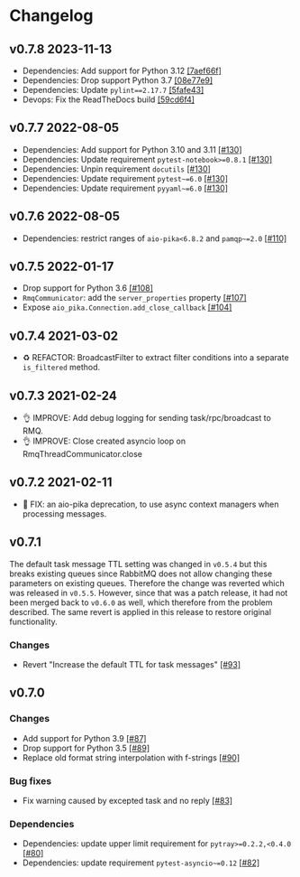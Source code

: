 # Changelog

## v0.7.8 2023-11-13

- Dependencies: Add support for Python 3.12 [[7aef66f]](https://github.com/aiidateam/kiwipy/commit/7aef66f69e34386aff78a9b9ac988fc377ca49e5)
- Dependencies: Drop support Python 3.7 [[08e77e9]](https://github.com/aiidateam/kiwipy/commit/08e77e96e48de92391cea3c4c0ef7fadb0e0a23e)
- Dependencies: Update `pylint==2.17.7` [[5fafe43]](https://github.com/aiidateam/kiwipy/commit/5fafe43c8dc4c5a6f6a3d2ffb6383db2fd97a246)
- Devops: Fix the ReadTheDocs build [[59cd6f4]](https://github.com/aiidateam/kiwipy/commit/59cd6f40974e764db03bf127f34adc9f5ec1a4a4)

## v0.7.7 2022-08-05

- Dependencies: Add support for Python 3.10 and 3.11 [[#130]](https://github.com/aiidateam/kiwipy/pull/130)
- Dependencies: Update requirement `pytest-notebook>=0.8.1` [[#130]](https://github.com/aiidateam/kiwipy/pull/130)
- Dependencies: Unpin requirement `docutils` [[#130]](https://github.com/aiidateam/kiwipy/pull/130)
- Dependencies: Update requirement `pytest~=6.0` [[#130]](https://github.com/aiidateam/kiwipy/pull/130)
- Dependencies: Update requirement `pyyaml~=6.0` [[#130]](https://github.com/aiidateam/kiwipy/pull/130)

## v0.7.6 2022-08-05

- Dependencies: restrict ranges of `aio-pika<6.8.2` and `pamqp~=2.0` [[#110]](https://github.com/aiidateam/kiwipy/pull/110)

## v0.7.5 2022-01-17

- Drop support for Python 3.6 [[#108]](https://github.com/aiidateam/kiwipy/pull/108)
- `RmqCommunicator`: add the `server_properties` property [[#107]](https://github.com/aiidateam/kiwipy/pull/107)
- Expose `aio_pika.Connection.add_close_callback` [[#104]](https://github.com/aiidateam/kiwipy/pull/104)

## v0.7.4 2021-03-02

- ♻️ REFACTOR: BroadcastFilter to extract filter conditions into a separate `is_filtered` method.

## v0.7.3 2021-02-24

- 👌 IMPROVE: Add debug logging for sending task/rpc/broadcast to RMQ.
- 👌 IMPROVE: Close created asyncio loop on RmqThreadCommunicator.close

## v0.7.2 2021-02-11

- 🐛 FIX: an aio-pika deprecation, to use async context managers when processing messages.

## v0.7.1

The default task message TTL setting was changed in `v0.5.4` but this breaks existing queues since RabbitMQ does not allow changing these parameters on existing queues.
Therefore the change was reverted which was released in `v0.5.5`.
However, since that was a patch release, it had not been merged back to `v0.6.0` as well, which therefore from the problem described.
The same revert is applied in this release to restore original functionality.

### Changes
- Revert "Increase the default TTL for task messages" [[#93]](https://github.com/aiidateam/kiwipy/pull/93)


## v0.7.0

### Changes
- Add support for Python 3.9 [[#87]](https://github.com/aiidateam/kiwipy/pull/87)
- Drop support for Python 3.5 [[#89]](https://github.com/aiidateam/kiwipy/pull/89)
- Replace old format string interpolation with f-strings [[#90]](https://github.com/aiidateam/kiwipy/pull/90)

### Bug fixes
- Fix warning caused by excepted task and no reply [[#83]](https://github.com/aiidateam/kiwipy/pull/83)

### Dependencies
- Dependencies: update upper limit requirement for `pytray>=0.2.2,<0.4.0` [[#80]](https://github.com/aiidateam/kiwipy/pull/80)
- Dependencies: update requirement `pytest-asyncio~=0.12` [[#82]](https://github.com/aiidateam/kiwipy/pull/82)
